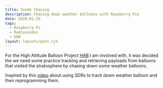 ```yaml
---
title: Sonde Chasing
description: Chasing down weather balloons with Raspberry Pis
date: 2020-01-25
tags:
  - Raspberry Pi
  - Radiosondes
  - SDR
layout: layouts/post.njk
---
```

For the High Altitude Balloon Project [HAB](https://melbourne-rpi.com.au/hab/) I am involved with, it was decided the we need some practice tracking and retrieving payloads from balloons that visited the stratosphere by chasing down some weather balloons.

Inspired by this [video](https://www.youtube.com/watch?v=YBy-bXEWZeM) about using SDRs to track down weather balloon and then reprogramming them.

